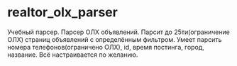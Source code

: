 # realtor_olx_parser
Учебный парсер.
Парсер ОЛХ объявлений. Парсит до 25ти(ограничение ОЛХ) страниц объявлений с определённым фильтром. 
Умеет парсить номера телефонов(ограничено ОЛХ), id, время постинга, город, название. Всё настраивается по желанию.

